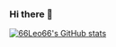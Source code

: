 ### Hi there 👋
[![66Leo66's GitHub stats](https://github-readme-stats.vercel.app/api?username=66Leo66&show_icons=true)](https://github.com/66Leo66)
